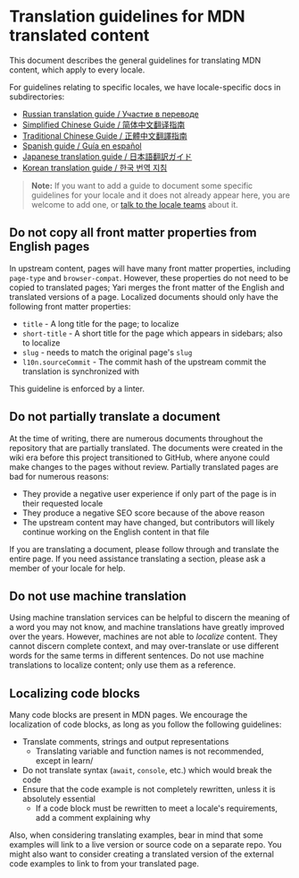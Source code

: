 # Translation guidelines for MDN translated content

This document describes the general guidelines for translating MDN content, which apply to every locale.

For guidelines relating to specific locales, we have locale-specific docs in subdirectories:

- [Russian translation guide / Участие в переводе](ru/translation-guide.md)
- [Simplified Chinese Guide / 简体中文翻译指南](zh-cn/translation-guide.md)
- [Traditional Chinese Guide / 正體中文翻譯指南](zh-tw/translation-guide.md)
- [Spanish guide / Guía en español](es/README.md)
- [Japanese translation guide / 日本語翻訳ガイド](ja/README.md)
- [Korean translation guide / 한국 번역 지침](ko/README.md)

> **Note:** If you want to add a guide to document some specific guidelines for your locale and it does not already appear here, you are welcome to add one, or [talk to the locale teams](https://github.com/mdn/translated-content/blob/main/PEERS_GUIDELINES.md#review-teams) about it.

## Do not copy all front matter properties from English pages

In upstream content, pages will have many front matter properties, including `page-type` and `browser-compat`. However, these properties do not need to be copied to translated pages; Yari merges the front matter of the English and translated versions of a page. Localized documents should only have the following front matter properties:

- `title` - A long title for the page; to localize
- `short-title` - A short title for the page which appears in sidebars; also to localize
- `slug` - needs to match the original page's `slug`
- `l10n.sourceCommit` - The commit hash of the upstream commit the translation is synchronized with

This guideline is enforced by a linter.

## Do not partially translate a document

At the time of writing, there are numerous documents throughout the repository that are partially translated. The documents were created in the wiki era before this project transitioned to GitHub, where anyone could make changes to the pages without review. Partially translated pages are bad for numerous reasons:

- They provide a negative user experience if only part of the page is in their requested locale
- They produce a negative SEO score because of the above reason
- The upstream content may have changed, but contributors will likely continue working on the English content in that file

If you are translating a document, please follow through and translate the entire page. If you need assistance translating a section, please ask a member of your locale for help.

## Do not use machine translation

Using machine translation services can be helpful to discern the meaning of a word you may not know, and machine translations have greatly improved over the years. However, machines are not able to _localize_ content. They cannot discern complete context, and may over-translate or use different words for the same terms in different sentences. Do not use machine translations to localize content; only use them as a reference.

## Localizing code blocks

Many code blocks are present in MDN pages. We encourage the localization of code blocks, as long as you follow the following guidelines:

- Translate comments, strings and output representations
  - Translating variable and function names is not recommended, except in learn/
- Do not translate syntax (`await`, `console`, etc.) which would break the code
- Ensure that the code example is not completely rewritten, unless it is absolutely essential
  - If a code block must be rewritten to meet a locale's requirements, add a comment explaining why

Also, when considering translating examples, bear in mind that some examples will link to a live version or source code on a separate repo. You might also want to consider creating a translated version of the external code examples to link to from your translated page.

